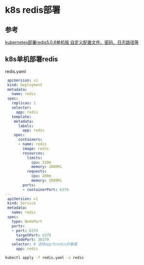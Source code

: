 # k8s redis部署

## 参考

[kubernetes部署redis5.0.6单机版 自定义配置文件、密码、日志路径等](https://blog.csdn.net/ll837448792/article/details/103310434)

## k8s单机部署redis

redis.yaml

```yaml
 apiVersion: v1
 kind: Deployment
 metadata:
   name: redis
 spec:
   replicas: 1
   selector:
     app: redis
   template:
    metadata:
      labels:
        app: redis
    spec:
      containers:
      - name: redis
        image: redis
        resources:
          limits:
            cpu: 220m
            memory: 2000Mi
          requests:
            cpu: 200m              
            memory: 2000Mi
        ports:
        - containerPort: 6379
---
 apiVersion: v1
 kind: Service
 metadata:
   name: redis
 spec:
   type: NodePort
   ports:
   - port: 6379
     targetPort: 6379
     nodePort: 36379
   selector: # 选择app为redis的暴露
     app: redis
```

```bash
kubectl apply -f redis.yaml -n redis
```

